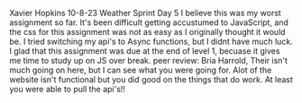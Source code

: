 Xavier Hopkins
10-8-23
Weather Sprint Day 5
I believe this was my worst assignment so far. It's been difficult getting accustumed to JavaScript, and the css for this assignment was not as easy as I originally thought it would be. I tried switching my api's to Async functions, but I didnt have much luck. I glad that this assignment was due at the end of level 1, becuase it gives me time to study up on JS over break.
peer review: Bria Harrold, Their isn't much going on here, but I can see what you were going for. Alot of the website isn't functional but you did good on the things that do work. At least you were able to pull the api's!!
